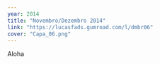```yaml
---
year: 2014
title: "Novembro/Dezembro 2014"
link: "https://lucasfads.gumroad.com/l/dmbr06"
cover: "Capa_06.png"
---
```

Aloha
